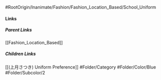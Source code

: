 #RootOrigin/Inanimate/Fashion/Fashion_Location_Based/School_Uniform
#### Links
##### Parent Links
[[Fashion_Location_Based]]
##### Children Links
[[(上月さつき) Uniform Preference]]
#Folder/Category
#Folder/Color/Blue
#Folder/Subcolor/2
